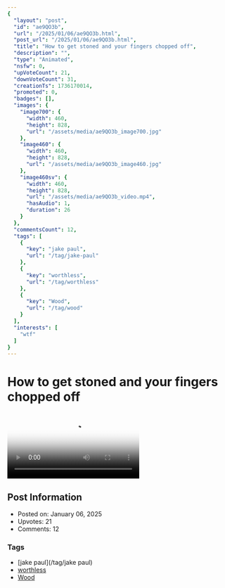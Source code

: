 ```yaml
---
{
  "layout": "post",
  "id": "ae9QO3b",
  "url": "/2025/01/06/ae9QO3b.html",
  "post_url": "/2025/01/06/ae9QO3b.html",
  "title": "How to get stoned and your fingers chopped off",
  "description": "",
  "type": "Animated",
  "nsfw": 0,
  "upVoteCount": 21,
  "downVoteCount": 31,
  "creationTs": 1736170014,
  "promoted": 0,
  "badges": [],
  "images": {
    "image700": {
      "width": 460,
      "height": 828,
      "url": "/assets/media/ae9QO3b_image700.jpg"
    },
    "image460": {
      "width": 460,
      "height": 828,
      "url": "/assets/media/ae9QO3b_image460.jpg"
    },
    "image460sv": {
      "width": 460,
      "height": 828,
      "url": "/assets/media/ae9QO3b_video.mp4",
      "hasAudio": 1,
      "duration": 26
    }
  },
  "commentsCount": 12,
  "tags": [
    {
      "key": "jake paul",
      "url": "/tag/jake-paul"
    },
    {
      "key": "worthless",
      "url": "/tag/worthless"
    },
    {
      "key": "Wood",
      "url": "/tag/wood"
    }
  ],
  "interests": [
    "wtf"
  ]
}
---
```


# How to get stoned and your fingers chopped off

<video controls playsinline loop poster="/assets/media/ae9QO3b_image460.jpg">
  <source src="/assets/media/ae9QO3b_video.mp4" type="video/mp4">
  Your browser does not support the video tag.
</video>

## Post Information

- Posted on: January 06, 2025
- Upvotes: 21
- Comments: 12

### Tags

- [jake paul](/tag/jake paul)
- [worthless](/tag/worthless)
- [Wood](/tag/Wood)
